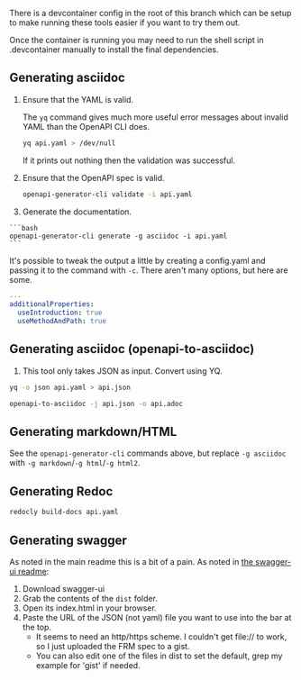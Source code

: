 There is a devcontainer config in the root of this branch which can be setup to make running these tools easier if you want to try them out.

Once the container is running you may need to run the shell script in .devcontainer manually to install the final dependencies.

## Generating asciidoc

1. Ensure that the YAML is valid.

    The `yq` command gives much more useful error messages about invalid YAML than the OpenAPI CLI does.

    ```bash
    yq api.yaml > /dev/null
    ```

    If it prints out nothing then the validation was successful.

 2. Ensure that the OpenAPI spec is valid.

    ```bash
    openapi-generator-cli validate -i api.yaml
    ```

  3. Generate the documentation.

    ```bash
    openapi-generator-cli generate -g asciidoc -i api.yaml
    ```

It's possible to tweak the output a little by creating a config.yaml and passing it to the command with `-c`. There aren't many options, but here are some.

```yaml
---
additionalProperties:
  useIntroduction: true
  useMethodAndPath: true
```

## Generating asciidoc (openapi-to-asciidoc)

 1. This tool only takes JSON as input. Convert using YQ.

```bash
yq -o json api.yaml > api.json
```

```bash
openapi-to-asciidoc -j api.json -o api.adoc
```

## Generating markdown/HTML

See the `openapi-generator-cli` commands above, but replace `-g asciidoc` with `-g markdown`/`-g html`/`-g html2`.

## Generating Redoc

```bash
redocly build-docs api.yaml
```

## Generating swagger

As noted in the main readme this is a bit of a pain. As noted in [the swagger-ui readme](https://github.com/swagger-api/swagger-ui?tab=readme-ov-file#general):

 1. Download swagger-ui
 2. Grab the contents of the `dist` folder.
 3. Open its index.html in your browser.
 4. Paste the URL of the JSON (not yaml) file you want to use into the bar at the top.
    - It seems to need an http/https scheme. I couldn't get file:// to work, so I just uploaded the FRM spec to a gist.
    - You can also edit one of the files in dist to set the default, grep my example for 'gist' if needed.

